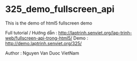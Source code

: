 325_demo_fullscreen_api
=======================

This is the demo of html5 fullscreen demo

Full tutorial / Hướng dẫn : http://laptrinh.senviet.org/lap-trinh-web/fullscreen-api-trong-html5/
Demo : http://demo.laptrinh.senviet.org/325/

Author : Nguyen Van Duoc VietNam

